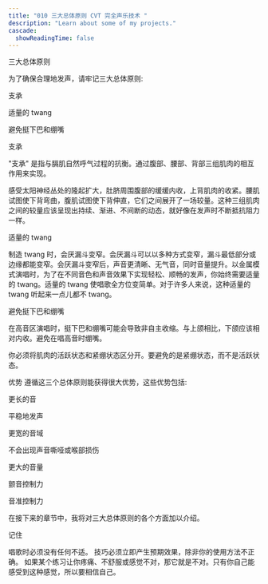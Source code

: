 ```yaml
---
title: "010 三大总体原则 CVT 完全声乐技术 "
description: "Learn about some of my projects."
cascade:
  showReadingTime: false
---
```

三大总体原则

为了确保合理地发声，请牢记三大总体原则:

支承

适量的 twang

避免挺下巴和绷嘴

支承

"支承" 是指与膈肌自然呼气过程的抗衡。通过腹部、腰部、背部三组肌肉的相互作用来实现。

感受太阳神经丛处的隆起扩大，肚脐周围腹部的缓缓内收，上背肌肉的收紧。腰肌试图使下背弯曲，腹肌试图使下背伸直，它们之间展开了一场较量。这种三组肌肉之间的较量应该呈现出持续、渐进、不间断的动态，就好像在发声时不断抵抗阻力一样。

适量的 twang

制造 twang 时，会厌漏斗变窄。会厌漏斗可以以多种方式变窄，漏斗最低部分或边缘都能变窄。会厌漏斗变窄后，声音更清晰、无气音，同时音量提升。以金属模式演唱时，为了在不同音色和声音效果下实现轻松、顺畅的发声，你始终需要适量的 twang。适量的 twang 使唱歌全方位变简单。对于许多人来说，这种适量的 twang 听起来一点儿都不 twang。

避免挺下巴和绷嘴

在高音区演唱时，挺下巴和绷嘴可能会导致非自主收缩。与上颌相比，下颌应该相对内收。避免在唱高音时绷嘴。

你必须将肌肉的活跃状态和紧绷状态区分开。要避免的是紧绷状态，而不是活跃状态。

优势
遵循这三个总体原则能获得很大优势，这些优势包括:

更长的音

平稳地发声

更宽的音域

不会出现声音嘶哑或喉部损伤

更大的音量

颤音控制力

音准控制力

在接下来的章节中，我将对三大总体原则的各个方面加以介绍。

记住

唱歌时必须没有任何不适。
技巧必须立即产生预期效果，除非你的使用方法不正确。
如果某个练习让你疼痛、不舒服或感觉不对，那它就是不对。只有你自己能感受到这种感觉，所以要相信自己。